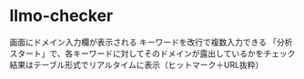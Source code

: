 # llmo-checker
画面にドメイン入力欄が表示される
キーワードを改行で複数入力できる
「分析スタート」で、各キーワードに対してそのドメインが露出しているかをチェック
結果はテーブル形式でリアルタイムに表示（ヒットマーク＋URL抜粋）
